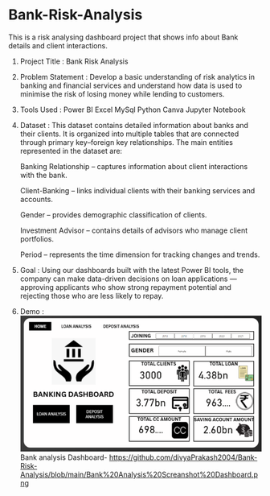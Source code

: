 # Bank-Risk-Analysis
This is a risk analysing dashboard project that shows info about Bank details and client interactions.
1. Project Title :
   Bank Risk Analysis

2. Problem Statement :
   Develop a basic understanding of risk analytics in banking and financial services and
   understand how data is used to minimise the risk of losing money while lending to customers.
   
3. Tools Used :
   Power BI
   Excel
   MySql
   Python
   Canva
   Jupyter Notebook

4. Dataset :
   This dataset contains detailed information about banks and their clients.
   It is organized into multiple tables that are connected through primary key–foreign key relationships.
   The main entities represented in the dataset are:

   Banking Relationship – captures information about client interactions with the bank.

   Client-Banking – links individual clients with their banking services and accounts.

   Gender – provides demographic classification of clients.

   Investment Advisor – contains details of advisors who manage client portfolios.

   Period – represents the time dimension for tracking changes and trends.

5. Goal : 
   Using our dashboards built with the latest Power BI tools, the company can make data-driven
   decisions on loan applications — approving applicants who show strong repayment potential and
   rejecting those who are less likely to repay.

6. Demo : 
   ![Alt text](https://github.com/divyaPrakash2004/Bank-Risk-Analysis/blob/main/Bank%20Analysis%20Screanshot%20Dashboard.png)
   Bank analysis Dashboard- https://github.com/divyaPrakash2004/Bank-Risk-Analysis/blob/main/Bank%20Analysis%20Screanshot%20Dashboard.png
